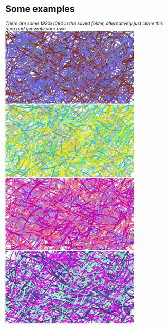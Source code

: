 # Some examples
*There are some 1920x1080 in the saved folder, alternatively just clone this repo and generate your own*
<img src="saved/drip1.png" width="400px"> <img src="saved/drip5.png" width="400px">
<img src="saved/drip7.png" width="400px"> <img src="saved/drip10.png" width="400px">
